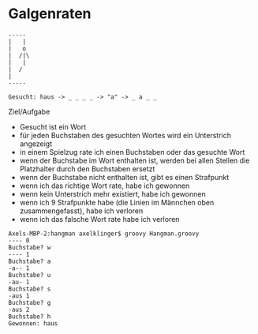 Galgenraten
============

```
-----
|   |
|   o
|  /|\
|   |
|  /
|
-----

Gesucht: haus -> _ _ _ _ -> "a" -> _ a _ _

```

Ziel/Aufgabe
* Gesucht ist ein Wort
* für jeden Buchstaben des gesuchten Wortes wird ein Unterstrich angezeigt
* in einem Spielzug rate ich einen Buchstaben oder das gesuchte Wort
* wenn der Buchstabe im Wort enthalten ist, werden bei allen Stellen die Platzhalter durch den Buchstaben ersetzt
* wenn der Buchstabe nicht enthalten ist, gibt es einen Strafpunkt
* wenn ich das richtige Wort rate, habe ich gewonnen
* wenn kein Unterstrich mehr existiert, habe ich gewonnen
* wenn ich 9 Strafpunkte habe (die Linien im Männchen oben zusammengefasst), habe ich verloren
* wenn ich das falsche Wort rate habe ich verloren

```
Axels-MBP-2:hangman axelklinger$ groovy Hangman.groovy
---- 0
Buchstabe? w
---- 1
Buchstabe? a
-a-- 1
Buchstabe? u
-au- 1
Buchstabe? s
-aus 1
Buchstabe? g
-aus 2
Buchstabe? h
Gewonnen: haus
```

